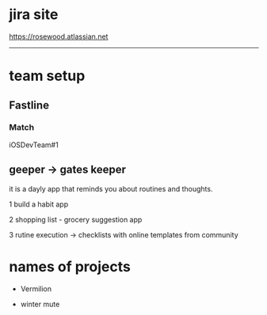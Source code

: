 
# jira site 

<https://rosewood.atlassian.net>

-----

# team setup


## Fastline

### Match 

iOSDevTeam#1

## geeper -> gates keeper

it is a dayly app that reminds you about routines and thoughts.

1 build a habit app

2 shopping list - grocery suggestion app

3 rutine execution -> checklists with  online templates from community

# names of projects

* Vermilion

* winter mute 
